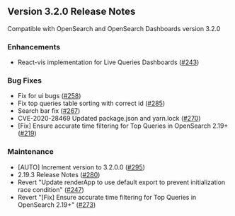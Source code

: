 ## Version 3.2.0 Release Notes

Compatible with OpenSearch and OpenSearch Dashboards version 3.2.0

### Enhancements
* React-vis implementation for Live Queries Dashboards ([#243](https://github.com/opensearch-project/query-insights-dashboards/pull/243))

### Bug Fixes
* Fix for ui bugs ([#258](https://github.com/opensearch-project/query-insights-dashboards/pull/258))
* Fix top queries table sorting with correct id ([#285](https://github.com/opensearch-project/query-insights-dashboards/pull/285))
* Search bar fix ([#267](https://github.com/opensearch-project/query-insights-dashboards/pull/267))
* CVE-2020-28469 Updated package.json and yarn.lock ([#270](https://github.com/opensearch-project/query-insights-dashboards/pull/270))
* [Fix] Ensure accurate time filtering for Top Queries in OpenSearch 2.19+ ([#219](https://github.com/opensearch-project/query-insights-dashboards/pull/219))

### Maintenance
* [AUTO] Increment version to 3.2.0.0 ([#295](https://github.com/opensearch-project/query-insights-dashboards/pull/295))
* 2.19.3 Release Notes ([#280](https://github.com/opensearch-project/query-insights-dashboards/pull/280))
* Revert "Update renderApp to use default export to prevent initialization race condition" ([#247](https://github.com/opensearch-project/query-insights-dashboards/pull/247))
* Revert "[Fix] Ensure accurate time filtering for Top Queries in OpenSearch 2.19+" ([#273](https://github.com/opensearch-project/query-insights-dashboards/pull/273))